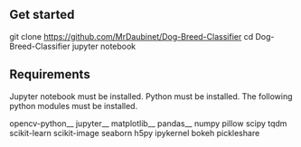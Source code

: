 
## Get started
git clone https://github.com/MrDaubinet/Dog-Breed-Classifier
cd Dog-Breed-Classifier
jupyter notebook
## Requirements
Jupyter notebook must be installed. Python must be installed. The following python modules must be installed.

opencv-python__
jupyter__
matplotlib__
pandas__
numpy
pillow
scipy
tqdm
scikit-learn
scikit-image
seaborn
h5py
ipykernel
bokeh
pickleshare
